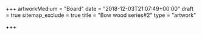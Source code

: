 +++
artworkMedium = "Board"
date = "2018-12-03T21:07:49+00:00"
draft = true
sitemap_exclude = true
title = "Bow wood series#2"
type = "artwork"

+++
